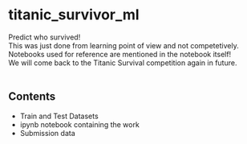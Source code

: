 # titanic_survivor_ml
Predict who survived!<br>
This was just done from learning point of view and not competetively.<br>
Notebooks used for reference are mentioned in the notebook itself!<br>
We will come back to the Titanic Survival competition again in future.<br>
<br>
## Contents
* Train and Test Datasets
* ipynb notebook containing the work
* Submission data
